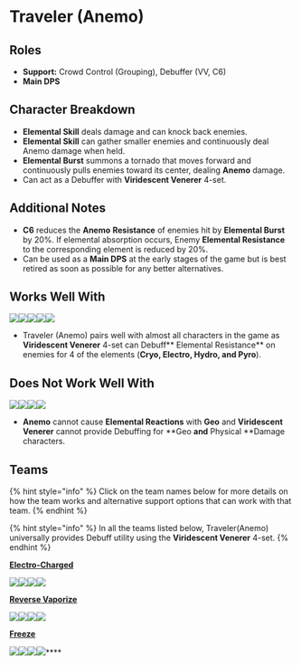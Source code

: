 # Traveler (Anemo)

## Roles

* **Support:** Crowd Control (Grouping), Debuffer (VV, C6)
* **Main DPS**

## Character Breakdown

* **Elemental Skill** deals damage and can knock back enemies.
* **Elemental Skill** can gather smaller enemies and continuously deal Anemo damage when held.
* **Elemental Burst** summons a tornado that moves forward and continuously pulls enemies toward its center, dealing **Anemo** damage.
* Can act as a Debuffer with **Viridescent Venerer** 4-set.

## Additional Notes

* **C6** reduces the **Anemo** **Resistance** of enemies hit by **Elemental Burst** by 20%. If elemental absorption occurs, Enemy **Elemental Resistance** to the corresponding element is reduced by 20%.
* Can be used as a **Main DPS** at the early stages of the game but is best retired as soon as possible for any better alternatives.

## Works Well With

![](../../.gitbook/assets/Element\_Anemo.webp)![](../../.gitbook/assets/Element\_Cryo.webp)![](../../.gitbook/assets/Element\_Electro.webp)![](../../.gitbook/assets/Element\_Hydro.webp)![](../../.gitbook/assets/Element\_Pyro.webp)

* Traveler (Anemo) pairs well with almost all characters in the game as **Viridescent Venerer** 4-set can Debuff** Elemental Resistance** on enemies for 4 of the elements (**Cryo, Electro, Hydro, and Pyro**).

## Does Not Work Well With



![](../../.gitbook/assets/Element\_Geo.webp)![](../../.gitbook/assets/UI\_AvatarIcon\_Eula.png)![](../../.gitbook/assets/UI\_AvatarIcon\_Razor.png)![](../../.gitbook/assets/UI\_AvatarIcon\_Xinyan.png)

* **Anemo** cannot cause **Elemental Reactions** with **Geo** and **Viridescent Venerer** cannot provide Debuffing for **Geo **and** Physical **Damage characters.

## Teams

{% hint style="info" %}
Click on the team names below for more details on how the team works and alternative support options that can work with that team.
{% endhint %}

{% hint style="info" %}
In all the teams listed below, Traveler(Anemo) universally provides Debuff utility using the **Viridescent Venerer** 4-set.
{% endhint %}

[**Electro-Charged**](../../teams/electro-charged.md)

![](../../.gitbook/assets/UI\_AvatarIcon\_Keqing.png)![](../../.gitbook/assets/UI\_AvatarIcon\_Xingqiu.png)![](../../.gitbook/assets/ui\_avataricon\_lumine\_anemo.png)![](../../.gitbook/assets/UI\_AvatarIcon\_Bennett.png)

[**Reverse Vaporize**](../../teams/reverse-vaporize.md)

![](../../.gitbook/assets/UI\_AvatarIcon\_Diluc.png)![](../../.gitbook/assets/UI\_AvatarIcon\_Xingqiu.png)![](../../.gitbook/assets/ui\_avataricon\_lumine\_anemo.png)![](../../.gitbook/assets/UI\_AvatarIcon\_Bennett.png)

****[**Freeze**](https://genshinteambuilds.gitbook.io/teams/teams/freeze)****

****![](../../.gitbook/assets/UI\_AvatarIcon\_Ayaka.png)****![](../../.gitbook/assets/UI\_AvatarIcon\_Mona.png)****![](../../.gitbook/assets/ui\_avataricon\_lumine\_anemo.png)****![](../../.gitbook/assets/UI\_AvatarIcon\_Diona.png)****

